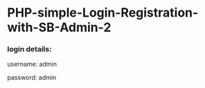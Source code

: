 # PHP-simple-Login-Registration-with-SB-Admin-2
### login details:

username: admin

password: admin
